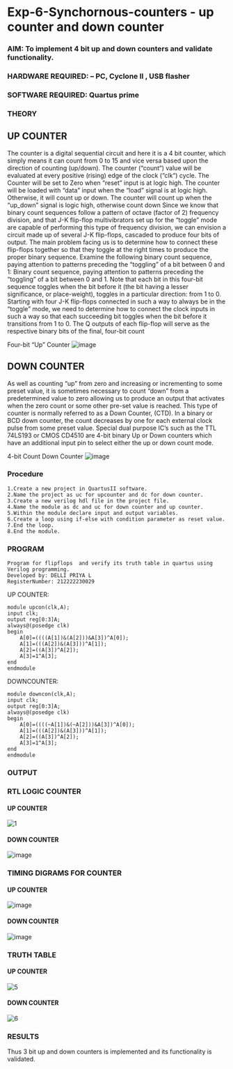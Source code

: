 # Exp-6-Synchornous-counters - up counter and down counter 
### AIM: To implement 4 bit up and down counters and validate  functionality.
### HARDWARE REQUIRED:  – PC, Cyclone II , USB flasher
### SOFTWARE REQUIRED:   Quartus prime
### THEORY 

## UP COUNTER 
The counter is a digital sequential circuit and here it is a 4 bit counter, which simply means it can count from 0 to 15 and vice versa based upon the direction of counting (up/down). 
The counter (“count“) value will be evaluated at every positive (rising) edge of the clock (“clk“) cycle.
The Counter will be set to Zero when “reset” input is at logic high.
The counter will be loaded with “data” input when the “load” signal is at logic high. Otherwise, it will count up or down.
The counter will count up when the “up_down” signal is logic high, otherwise count down
Since we know that binary count sequences follow a pattern of octave (factor of 2) frequency division, and that J-K flip-flop multivibrators set up for the “toggle” mode are capable of performing this type of frequency division, we can envision a circuit made up of several J-K flip-flops, cascaded to produce four bits of output.
The main problem facing us is to determine how to connect these flip-flops together so that they toggle at the right times to produce the proper binary sequence.
Examine the following binary count sequence, paying attention to patterns preceding the “toggling” of a bit between 0 and 1:
Binary count sequence, paying attention to patterns preceding the “toggling” of a bit between 0 and 1.
Note that each bit in this four-bit sequence toggles when the bit before it (the bit having a lesser significance, or place-weight), toggles in a particular direction: from 1 to 0.
Starting with four J-K flip-flops connected in such a way to always be in the “toggle” mode, we need to determine how to connect the clock inputs in such a way so that each succeeding bit toggles when the bit before it transitions from 1 to 0.
The Q outputs of each flip-flop will serve as the respective binary bits of the final, four-bit count

Four-bit “Up” Counter
![image](https://user-images.githubusercontent.com/36288975/169644758-b2f4339d-9532-40c5-af40-8f4f8c942e2c.png)

## DOWN COUNTER 

As well as counting “up” from zero and increasing or incrementing to some preset value, it is sometimes necessary to count “down” from a predetermined value to zero allowing us to produce an output that activates when the zero count or some other pre-set value is reached.
This type of counter is normally referred to as a Down Counter, (CTD). In a binary or BCD down counter, the count decreases by one for each external clock pulse from some preset value. Special dual purpose IC’s such as the TTL 74LS193 or CMOS CD4510 are 4-bit binary Up or Down counters which have an additional input pin to select either the up or down count mode.

4-bit Count Down Counter
![image](https://user-images.githubusercontent.com/36288975/169644844-1a14e123-7228-4ed8-81a9-eb937dff4ac8.png)

### Procedure
```
1.Create a new project in QuartusII software.
2.Name the project as uc for upcounter and dc for down counter.
3.Create a new verilog hdl file in the project file.
4.Name the module as dc and uc for down counter and up counter.
5.Within the module declare input and output variables.
6.Create a loop using if-else with condition parameter as reset value.
7.End the loop.
8.End the module.
```

### PROGRAM 
```
Program for flipflops  and verify its truth table in quartus using Verilog programming.
Developed by: DELLI PRIYA L
RegisterNumber: 212222230029 
```
UP COUNTER:
```
module upcon(clk,A);
input clk;
output reg[0:3]A;
always@(posedge clk)
begin
	A[0]=((((A[1])&(A[2]))&A[3])^A[0]);
	A[1]=(((A[2])&(A[3]))^A[1]);
	A[2]=((A[3])^A[2]);
	A[3]=1^A[3];
end
endmodule
```
DOWNCOUNTER:
```
module downcon(clk,A);
input clk;
output reg[0:3]A;
always@(posedge clk)
begin
	A[0]=((((~A[1])&(~A[2]))&A[3])^A[0]);
	A[1]=(((A[2])&(A[3]))^A[1]);
	A[2]=((A[3])^A[2]);
	A[3]=1^A[3];
end
endmodule
```

### OUTPUT

### RTL LOGIC COUNTER

#### UP COUNTER
![1](https://github.com/Priya-Loganathan/Exp-7-Synchornous-counters-/assets/121166075/bbf251b4-e82f-4bfd-bb58-790a2f9a050f)
#### DOWN COUNTER
![image](https://github.com/Priya-Loganathan/Exp-7-Synchornous-counters-/assets/121166075/6325e04e-0613-4b29-908a-293c4d416b85)

### TIMING DIGRAMS FOR COUNTER  

#### UP COUNTER
![image](https://github.com/Priya-Loganathan/Exp-7-Synchornous-counters-/assets/121166075/d726aa16-91b9-4094-965c-387bf820ccc7)
#### DOWN COUNTER
![image](https://github.com/Priya-Loganathan/Exp-7-Synchornous-counters-/assets/121166075/aad4009e-6df7-4e21-b9f7-365b9d462616)

### TRUTH TABLE 

#### UP COUNTER
![5](https://github.com/Priya-Loganathan/Exp-7-Synchornous-counters-/assets/121166075/2381b573-53fe-4474-8115-2c5a680ba499)

#### DOWN COUNTER
![6](https://github.com/Priya-Loganathan/Exp-7-Synchornous-counters-/assets/121166075/104352d8-6560-4e52-a01f-438731a2b0e0)

### RESULTS 
Thus 3 bit up and down counters is implemented and its functionality is validated.
